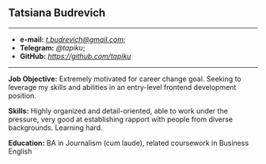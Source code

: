 ## Tatsiana Budrevich
___
* __e-mail:__ *t.budrevich@gmail.com*;
*  __Telegram:__ *@tapiku*; 
*  __GitHub:__ *https://github.com/tapiku*
___
 
__Job Objective:__ Extremely motivated for career change goal. Seeking to leverage my skills and abilities in an entry-level frontend development position.
 
__Skills:__ Highly organized and detail-oriented, able to work under the pressure, very good at establishing rapport with people from diverse backgrounds. Learning hard.
 
__Education:__ BA in Journalism (cum laude), related coursework in Business English
 
